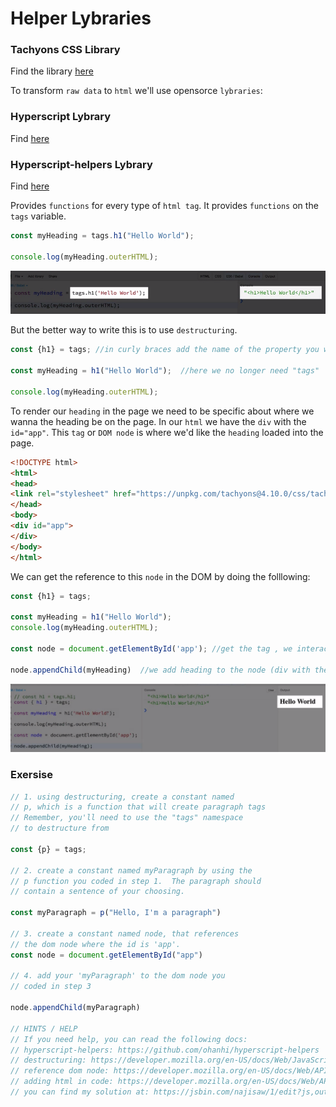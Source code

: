 # Helper Lybraries

### Tachyons CSS Library

Find the library [here](http://tachyons.io/docs/)

To transform `raw data` to `html` we'll use opensorce `lybraries`:

### Hyperscript Lybrary
Find [here](https://github.com/hyperhype/hyperscript)

### Hyperscript-helpers Lybrary
Find [here](https://github.com/ohanhi/hyperscript-helpers)

Provides `functions` for every type of `html tag`. It provides `functions` on the `tags` variable.

```js
const myHeading = tags.h1("Hello World");

console.log(myHeading.outerHTML);
```
![function-tags](../function-tags.png)

But the better way to write this is to use `destructuring`. 

```js
const {h1} = tags; //in curly braces add the name of the property you wanna unpack from "tags"

const myHeading = h1("Hello World");  //here we no longer need "tags"

console.log(myHeading.outerHTML);
```
To render our `heading` in the page we need to be specific about where we wanna the heading be on the page. In our `html` we have the `div` with the `id="app"`. This `tag` or `DOM node` is where we'd like the `heading` loaded into the page. 

```html
<!DOCTYPE html>
<html>
<head>
<link rel="stylesheet" href="https://unpkg.com/tachyons@4.10.0/css/tachyons.min.css"/>
</head>
<body>
<div id="app">
</div>
</body>
</html>
```

We can get the reference to this `node` in the DOM by doing the folllowing:

```js
const {h1} = tags; 

const myHeading = h1("Hello World");  
console.log(myHeading.outerHTML);

const node = document.getElementById('app'); //get the tag , we interact with the DOM programatically

node.appendChild(myHeading)  //we add heading to the node (div with the id=app)
```

![generating-html](../generating-html.png)

### Exersise

```js
// 1. using destructuring, create a constant named
// p, which is a function that will create paragraph tags
// Remember, you'll need to use the "tags" namespace
// to destructure from

const {p} = tags;

// 2. create a constant named myParagraph by using the
// p function you coded in step 1.  The paragraph should
// contain a sentence of your choosing.

const myParagraph = p("Hello, I'm a paragraph")
      
// 3. create a constant named node, that references 
// the dom node where the id is 'app'.
const node = document.getElementById("app")

// 4. add your 'myParagraph' to the dom node you 
// coded in step 3

node.appendChild(myParagraph)

// HINTS / HELP
// If you need help, you can read the following docs:
// hyperscript-helpers: https://github.com/ohanhi/hyperscript-helpers
// destructuring: https://developer.mozilla.org/en-US/docs/Web/JavaScript/Reference/Operators/Destructuring_assignment#Object_destructuring
// reference dom node: https://developer.mozilla.org/en-US/docs/Web/API/Document/getElementById
// adding html in code: https://developer.mozilla.org/en-US/docs/Web/API/Node/appendChild
// you can find my solution at: https://jsbin.com/najisaw/1/edit?js,output
```